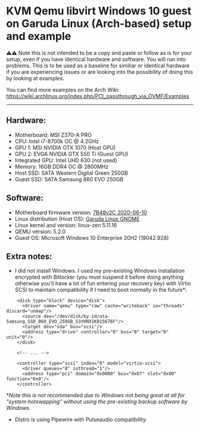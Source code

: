 # KVM Qemu libvirt Windows 10 guest on Garuda Linux (Arch-based) setup and example

⚠️⚠️ Note this is not intended to be a copy and paste or follow as is for your setup, even if you have identical hardware and software. You will run into problems. This is to be used as a baseline for similiar or identical hardware if you are experiencing issues or are looking into the possibility of doing this by looking at examples.

You can find more examples on the Arch Wiki: https://wiki.archlinux.org/index.php/PCI_passthrough_via_OVMF/Examples

<hr>

## Hardware:
- Motherboard: MSI Z370-A PRO
- CPU: Intel i7-8700k OC @ 4.2GHz
- GPU 1: MSI NVIDIA GTX 1070 (Host GPU)
- GPU 2: EVGA NVIDIA GTX 550 Ti (Guest GPU)
- Integrated GPU: Intel UHD 630 (not used)
- Memory: 16GB DDR4 OC @ 2800MHz
- Host SSD: SATA Western Digital Green 250GB
- Guest SSD: SATA Samsung 860 EVO 250GB

## Software:
- Motherboard firmware version: [7B48v2C 2020-06-10](https://download.msi.com/bos_exe/mb/7B48v2C.zip)
- Linux distribution (Host OS): [Garuda Linux GNOME](https://garudalinux.org/)
- Linux kernel and version: linux-zen 5.11.16
- QEMU version: 5.2.0
- Guest OS: Microsoft Windows 10 Enterprise 20H2 (19042.928)

## Extra notes:
- I did not install Windows. I used my pre-existing Windows installation encrypted with Bitlocker (you must suspend it before doing anything otherwise you'll have a lot of fun entering your recovery key) with Virtio SCSI to maintain compatibility if I need to boot normally in the future\*:
```
    <disk type="block" device="disk">
      <driver name="qemu" type="raw" cache="writeback" io="threads" discard="unmap"/>
      <source dev="/dev/disk/by-id/ata-Samsung_SSD_860_EVO_250GB_S3YHNX1KB15676F"/>
      <target dev="sda" bus="scsi"/>
      <address type="drive" controller="0" bus="0" target="0" unit="0"/>
    </disk>

    <!-- ... -->

    <controller type="scsi" index="0" model="virtio-scsi">
      <driver queues="8" iothread="1"/>
      <address type="pci" domain="0x0000" bus="0x07" slot="0x00" function="0x0"/>
    </controller>
```
\*_Note this is not recommended due to Windows not being great at all for "system hotswapping" without using the pre-existing backup software by Windows._
- Distro is using Pipewire with Pulseaudio compatibility.
